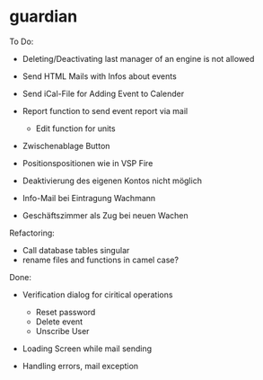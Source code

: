 # guardian

To Do:

- Deleting/Deactivating last manager of an engine is not allowed

- Send HTML Mails with Infos about events
- Send iCal-File for Adding Event to Calender

- Report function to send event report via mail
	- 	Edit function for units

- Zwischenablage Button
- Positionspositionen wie in VSP Fire
- Deaktivierung des eigenen Kontos nicht möglich
- Info-Mail bei Eintragung Wachmann 
- Geschäftszimmer als Zug bei neuen Wachen
	
Refactoring:

- Call database tables singular
- rename files and functions in camel case?
	
Done: 

- Verification dialog for ciritical operations
	- Reset password
	- Delete event
	- Unscribe User

- Loading Screen while mail sending
- Handling errors, mail exception

